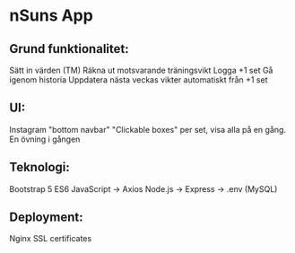 # nSuns App

## Grund funktionalitet: 
Sätt in värden (TM)
Räkna ut motsvarande träningsvikt
Logga +1 set
Gå igenom historia
Uppdatera nästa veckas vikter automatiskt från +1 set
	

## UI:
Instagram "bottom navbar"
"Clickable boxes" per set, visa alla på en gång.
En övning i gången


## Teknologi:	
Bootstrap 5
ES6 JavaScript -> Axios
Node.js -> Express -> .env
(MySQL)


## Deployment:
Nginx
SSL certificates
